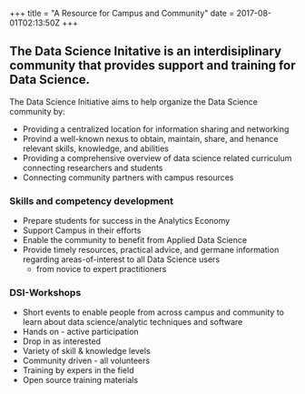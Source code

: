 +++
title = "A Resource for Campus and Community"
date = 2017-08-01T02:13:50Z
+++

## The Data Science Initative is an interdisiplinary community that provides support and training for Data Science. 
 
The Data Science Initiative aims to help organize the Data Science community by:

* Providing a centralized location for information sharing and networking
* Provind a well-known nexus to obtain, maintain, share, and henance relevant skills, knowledge, and abilities
* Providing a comprehensive overview of data science related curriculum connecting researchers and students
* Connecting community partners with campus resources


### Skills and competency development
* Prepare students for success in the Analytics Economy
* Support Campus in their efforts
* Enable the community to benefit from Applied Data Science
* Provide timely resources, practical advice, and germane information regarding areas-of-interest to all Data Science users
    - from novice to expert practitioners


### DSI-Workshops
* Short events to enable people from across campus and community to learn about data science/analytic techniques and software
* Hands on - active participation
* Drop in as interested
* Variety of skill & knowledge levels
* Community driven - all volunteers
* Training by expers in the field
* Open source training materials






